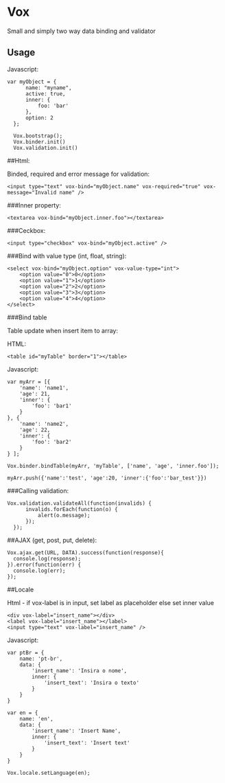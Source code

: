 # Vox
Small and simply two way data binding and validator


 Usage
-------------
Javascript:

    var myObject = {
          name: "myname",
          active: true,
          inner: {
              foo: 'bar'
          },
          option: 2
      };

      Vox.bootstrap();
      Vox.binder.init()
      Vox.validation.init()
      
      
##Html:
  
Binded, required and error message for validation:

    <input type="text" vox-bind="myObject.name" vox-required="true" vox-message="Invalid name" />

###Inner property:

    <textarea vox-bind="myObject.inner.foo"></textarea>

###Ceckbox:

    <input type="checkbox" vox-bind="myObject.active" />

###Bind with value type (int, float, string):

    <select vox-bind="myObject.option" vox-value-type="int">
        <option value="0">0</option>
        <option value="1">1</option>
        <option value="2">2</option>
        <option value="3">3</option>
        <option value="4">4</option>
    </select>
    
    
###Bind table

Table update when insert item to array:

HTML:

    <table id="myTable" border="1"></table>


Javascript:

    var myArr = [{
        'name': 'name1',
        'age': 21,
        'inner': {
            'foo': 'bar1'
        }
    }, {
        'name': 'name2',
        'age': 22,
        'inner': {
            'foo': 'bar2'
        }
    } ];
    
    Vox.binder.bindTable(myArr, 'myTable', ['name', 'age', 'inner.foo']);
    
    myArr.push({'name':'test', 'age':20, 'inner':{'foo':'bar_test'}})
    
    
###Calling validation:

    Vox.validation.validateAll(function(invalids) {
          invalids.forEach(function(o) {
              alert(o.message);
          });
      });
      
      
##AJAX (get, post, put, delete):

    Vox.ajax.get(URL, DATA).success(function(response){
      console.log(response);
    }).error(function(err) {
      console.log(err);
    });

##Locale

Html - if vox-label is in input, set label as placeholder else set inner value

    <div vox-label="insert_name"></div>
    <label vox-label="insert_name"></label>
    <input type="text" vox-label="insert_name" />

Javascript:

    var ptBr = {
        name: 'pt-br',
        data: {
            'insert_name': 'Insira o nome',
            inner: {
                'insert_text': 'Insira o texto'
            }
        }
    }

    var en = {
        name: 'en',
        data: {
            'insert_name': 'Insert Name',
            inner: {
                'insert_text': 'Insert text'
            }
        }
    }
    
    Vox.locale.setLanguage(en);
    
